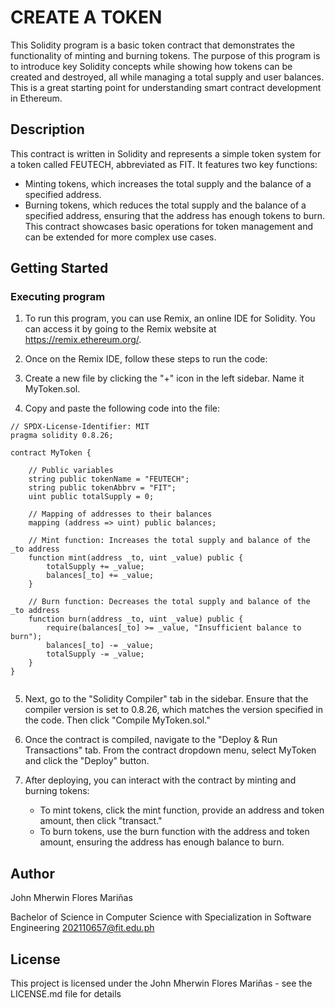 # CREATE A TOKEN

This Solidity program is a basic token contract that demonstrates the functionality of minting and burning tokens. The purpose of this program is to introduce key Solidity concepts while showing how tokens can be created and destroyed, all while managing a total supply and user balances. This is a great starting point for understanding smart contract development in Ethereum.

## Description

This contract is written in Solidity and represents a simple token system for a token called FEUTECH, abbreviated as FIT. It features two key functions:

- Minting tokens, which increases the total supply and the balance of a specified address.
- Burning tokens, which reduces the total supply and the balance of a specified address, ensuring that the address has enough tokens to burn.
This contract showcases basic operations for token management and can be extended for more complex use cases.
## Getting Started

### Executing program

1. To run this program, you can use Remix, an online IDE for Solidity. You can access it by going to the Remix website at https://remix.ethereum.org/.

2. Once on the Remix IDE, follow these steps to run the code:

3. Create a new file by clicking the "+" icon in the left sidebar. Name it MyToken.sol.

4. Copy and paste the following code into the file:
```solidity
// SPDX-License-Identifier: MIT
pragma solidity 0.8.26;

contract MyToken {

    // Public variables
    string public tokenName = "FEUTECH";
    string public tokenAbbrv = "FIT";
    uint public totalSupply = 0;

    // Mapping of addresses to their balances
    mapping (address => uint) public balances;

    // Mint function: Increases the total supply and balance of the _to address
    function mint(address _to, uint _value) public {
        totalSupply += _value;
        balances[_to] += _value;
    }

    // Burn function: Decreases the total supply and balance of the _to address
    function burn(address _to, uint _value) public {
        require(balances[_to] >= _value, "Insufficient balance to burn");
        balances[_to] -= _value;
        totalSupply -= _value;
    }
}


```
5. Next, go to the "Solidity Compiler" tab in the sidebar. Ensure that the compiler version is set to 0.8.26, which matches the version specified in the code. Then click "Compile MyToken.sol."

6. Once the contract is compiled, navigate to the "Deploy & Run Transactions" tab. From the contract dropdown menu, select MyToken and click the "Deploy" button.

7. After deploying, you can interact with the contract by minting and burning tokens:
   - To mint tokens, click the mint function, provide an address and token amount, then click "transact."
   - To burn tokens, use the burn function with the address and token amount, ensuring the address has enough balance to burn.


## Author

John Mherwin Flores Mariñas

 Bachelor of Science in Computer Science with Specialization in Software Engineering
202110657@fit.edu.ph


## License

This project is licensed under the John Mherwin Flores Mariñas - see the LICENSE.md file for details
